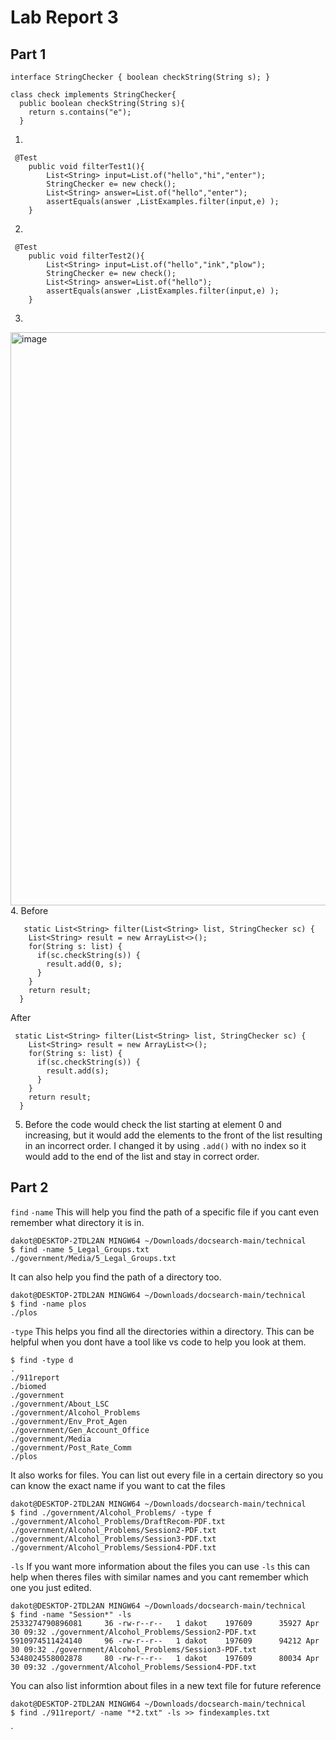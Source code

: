 # Lab Report 3
## Part 1
```
interface StringChecker { boolean checkString(String s); }

class check implements StringChecker{
  public boolean checkString(String s){
    return s.contains("e");
  }
```
1. 
```
 @Test
    public void filterTest1(){
        List<String> input=List.of("hello","hi","enter");
        StringChecker e= new check();
        List<String> answer=List.of("hello","enter");
        assertEquals(answer ,ListExamples.filter(input,e) );
    }
```
2. 
```
 @Test
    public void filterTest2(){
        List<String> input=List.of("hello","ink","plow");
        StringChecker e= new check();
        List<String> answer=List.of("hello");
        assertEquals(answer ,ListExamples.filter(input,e) );
    }
```
3. 
<img width="917" alt="image" src="https://github.com/coda289/cse15l-lab-report/assets/148298382/c5f61195-ae24-44cb-b440-86cdbfc05b40"> \
4. Before
```
   static List<String> filter(List<String> list, StringChecker sc) {
    List<String> result = new ArrayList<>();
    for(String s: list) {
      if(sc.checkString(s)) {
        result.add(0, s);
      }
    }
    return result;
  }
```
After
```
 static List<String> filter(List<String> list, StringChecker sc) {
    List<String> result = new ArrayList<>();
    for(String s: list) {
      if(sc.checkString(s)) {
        result.add(s);
      }
    }
    return result;
  }
```
5. Before the code would check the list starting at element 0 and increasing, but it would add the elements to the front of the list resulting in an incorrect order. I changed it by using `.add()` with no index so it would add to the end of the list and stay in correct order.
## Part 2
`find`
`-name`
This will help you find the path of a specific file if you cant even remember what directory it is in. 
```
dakot@DESKTOP-2TDL2AN MINGW64 ~/Downloads/docsearch-main/technical   
$ find -name 5_Legal_Groups.txt
./government/Media/5_Legal_Groups.txt
```
It can also help you find the path of a directory too.
```
dakot@DESKTOP-2TDL2AN MINGW64 ~/Downloads/docsearch-main/technical
$ find -name plos
./plos
```
`-type`
This helps you find all the directories within a directory. This can be helpful when you dont have a tool like vs code to help you look at them. 
```
$ find -type d
.
./911report
./biomed
./government
./government/About_LSC
./government/Alcohol_Problems
./government/Env_Prot_Agen
./government/Gen_Account_Office
./government/Media
./government/Post_Rate_Comm
./plos
```
It also works for files. You can list out every file in a certain directory so you can know the exact name if you want to cat the files
```
dakot@DESKTOP-2TDL2AN MINGW64 ~/Downloads/docsearch-main/technical   
$ find ./government/Alcohol_Problems/ -type f
./government/Alcohol_Problems/DraftRecom-PDF.txt
./government/Alcohol_Problems/Session2-PDF.txt
./government/Alcohol_Problems/Session3-PDF.txt
./government/Alcohol_Problems/Session4-PDF.txt
```
`-ls`
If you want more information about the files you can use `-ls` this can help when theres files with similar names and you cant remember which one you just edited. 
```
dakot@DESKTOP-2TDL2AN MINGW64 ~/Downloads/docsearch-main/technical   
$ find -name "Session*" -ls
2533274790896081     36 -rw-r--r--   1 dakot    197609      35927 Apr 30 09:32 ./government/Alcohol_Problems/Session2-PDF.txt
5910974511424140     96 -rw-r--r--   1 dakot    197609      94212 Apr 30 09:32 ./government/Alcohol_Problems/Session3-PDF.txt
5348024558002878     80 -rw-r--r--   1 dakot    197609      80034 Apr 30 09:32 ./government/Alcohol_Problems/Session4-PDF.txt
```
You can also list informtion about files in a new text file for future reference
```
dakot@DESKTOP-2TDL2AN MINGW64 ~/Downloads/docsearch-main/technical   
$ find ./911report/ -name "*2.txt" -ls >> findexamples.txt
```
`
